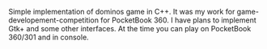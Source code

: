 Simple implementation of dominos game in C++. It was my work for game-developement-competition for PocketBook 360. I have plans to implement Gtk+ and some other interfaces. At the time you can play on PocketBook 360/301 and in console.